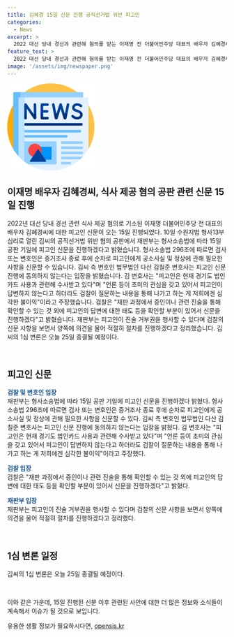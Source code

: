 ```yaml
---
title: 김혜경 15일 신문 진행 공직선거법 위반 피고인
categories:
  - News
excerpt: >
  2022 대선 당내 경선과 관련해 혐의를 받는 이재명 전 더불어민주당 대표의 배우자 김혜경씨에 대한 피고인 신문이 오는 15일에 진행된다. 김씨 측 변호인은 피고인 신문에 동의하지 않겠다는 입장을 밝혔고, 검찰은 피고인의 태도 등을 확인하기 위해 신문을 진행할 것이라고 밝혔다. 재판부는 피고인이 진술 거부권을 행사할 수 있다며 검찰과 피고인 양측 의견을 듣고 적절한 절차를 진행할 예정이다. 김씨의 1심 변론은 25일에 종결될 예정이다.
feature_text: >
  2022 대선 당내 경선과 관련해 혐의를 받는 이재명 전 더불어민주당 대표의 배우자 김혜경씨에 대한 피고인 신문이 오는 15일에 진행된다. 김씨 측 변호인은 피고인 신문에 동의하지 않겠다는 입장을 밝혔고, 검찰은 피고인의 태도 등을 확인하기 위해 신문을 진행할 것이라고 밝혔다. 재판부는 피고인이 진술 거부권을 행사할 수 있다며 검찰과 피고인 양측 의견을 듣고 적절한 절차를 진행할 예정이다. 김씨의 1심 변론은 25일에 종결될 예정이다.
image: '/assets/img/newspaper.png'
---
```


<p><img src="/assets/img/newspaper.png" alt="kimp 속보" /></p>

<h2 data-ke-size="size26">이재명 배우자 김혜경씨, 식사 제공 혐의 공판 관련 신문 15일 진행</h2>

<p>2022년 대선 당내 경선 관련 식사 제공 혐의로 기소된 이재명 더불어민주당 전 대표의 배우자 김혜경씨에 대한 피고인 신문이 오는 15일 진행되었다. 10일 수원지법 형사13부 심리로 열린 김씨의 공직선거법 위반 혐의 공판에서 재판부는 형사소송법에 따라 15일 공판 기일에 피고인 신문을 진행하겠다고 밝혔습니다. 형사소송법 296조에 따르면 검사 또는 변호인은 증거조사 종료 후에 순차로 피고인에게 공소사실 및 정상에 관해 필요한 사항을 신문할 수 있습니다. 김씨 측 변호인 법무법인 다산 김칠준 변호사는 피고인 신문 진행에 동의하지 않는다는 입장을 밝혔습니다. 김 변호사는 "피고인은 현재 경기도 법인카드 사용과 관련해 수사받고 있다"며 "언론 등이 초미의 관심을 갖고 있어서 피고인이 답변하지 않는다고 하더라도 검찰이 질문하는 내용을 통해 나가고 하는 게 저희에겐 심각한 불이익"이라고 주장했습니다. 검찰은 "재판 과정에서 증인이나 관련 진술을 통해 확인할 수 있는 것 외에 피고인의 답변에 대한 태도 등을 확인할 부분이 있어서 신문을 진행하겠다"고 밝혔습니다. 재판부는 피고인이 진술 거부권을 행사할 수 있다며 검찰의 신문 사항을 보면서 양쪽에 의견을 물어 적절히 절차를 진행하겠다고 정리했습니다. 김씨의 1심 변론은 오늘 25일 종결될 예정이다.</p>

<p data-ke-size="size16">&nbsp;</p>

<h2 data-ke-size="size24">피고인 신문</h2>

<p><b><span style="color: #1a5490;">검찰 및 변호인 입장</span></b><br>
재판부는 형사소송법에 따라 15일 공판 기일에 피고인 신문을 진행하겠다 밝혔다. 형사소송법 296조에 따르면 검사 또는 변호인은 증거조사 종료 후에 순차로 피고인에게 공소사실 및 정상에 관해 필요한 사항을 신문할 수 있다. 김씨 측 변호인 법무법인 다산 김칠준 변호사는 피고인 신문 진행에 동의하지 않는다는 입장을 밝혔다. 김 변호사는 "피고인은 현재 경기도 법인카드 사용과 관련해 수사받고 있다"며 "언론 등이 초미의 관심을 갖고 있어서 피고인이 답변하지 않는다고 하더라도 검찰이 질문하는 내용을 통해 나가고 하는 게 저희에겐 심각한 불이익"이라고 주장했다.</p>

<p><b><span style="color: #1a5490;">검찰 입장</span></b><br>
검찰은 "재판 과정에서 증인이나 관련 진술을 통해 확인할 수 있는 것 외에 피고인의 답변에 대한 태도 등을 확인할 부분이 있어서 신문을 진행하겠다"고 밝혔다.</p>

<p><b><span style="color: #1a5490;">재판부 입장</span></b><br>
재판부는 피고인이 진술 거부권을 행사할 수 있다며 검찰의 신문 사항을 보면서 양쪽에 의견을 물어 적절히 절차를 진행하겠다고 정리했다.</p>

<p data-ke-size="size16">&nbsp;</p>

<h2 data-ke-size="size24">1심 변론 일정</h2>

<p>김씨의 1심 변론은 오늘 25일 종결될 예정이다. </p>

<p data-ke-size="size16">&nbsp;</p>

<p>이와 같은 가운데, 15일 진행된 신문 이후 관련된 사안에 대한 더 많은 정보와 소식들이 계속해서 이슈가 될 것으로 보입니다.</p>
유용한 생활 정보가 필요하시다면, <a href="https://opensis.kr" rel="dofollow">opensis.kr</a>


